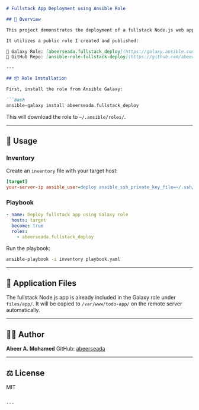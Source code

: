 ```markdown
# Fullstack App Deployment using Ansible Role

## 📝 Overview

This project demonstrates the deployment of a fullstack Node.js web application using **Ansible** and a reusable role from **Ansible Galaxy**.

It utilizes a public role I created and published:

🔗 Galaxy Role: [abeerseada.fullstack_deploy](https://galaxy.ansible.com/abeerseada/fullstack_deploy)  
🔗 GitHub Repo: [ansible-role-fullstack-deploy](https://github.com/abeerseada/ansible-role-fullstack-deploy)

---

## 📦 Role Installation

First, install the role from Ansible Galaxy:

```bash
ansible-galaxy install abeerseada.fullstack_deploy
````

This will download the role to `~/.ansible/roles/`.

---

## 🚀 Usage

### Inventory

Create an `inventory` file with your target host:

```ini
[target]
your-server-ip ansible_user=deploy ansible_ssh_private_key_file=~/.ssh/id_rsa
```

### Playbook

```yaml
- name: Deploy fullstack app using Galaxy role
  hosts: target
  become: true
  roles:
    - abeerseada.fullstack_deploy
```

Run the playbook:

```bash
ansible-playbook -i inventory playbook.yaml
```

---

## 📂 Application Files

The fullstack Node.js app is already included in the Galaxy role under `files/app/`.
It will be copied to `/var/www/todo-app/` on the remote server automatically.

---

## 🧑‍💻 Author

**Abeer A. Mohamed**
GitHub: [abeerseada](https://github.com/abeerseada)

---

## ⚖️ License

MIT

```

---

